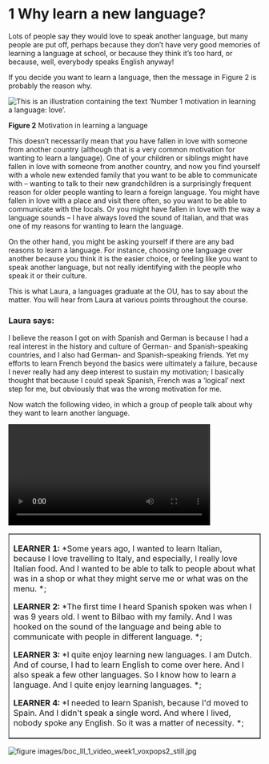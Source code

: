 # 1 Why learn a new language?


Lots of people say they would love to speak another language, but many people are put off, perhaps because they don’t have very good memories of learning a language at school, or because they think it’s too hard, or because, well, everybody speaks English anyway! 

If you decide you want to learn a language, then the message in Figure 2 is probably the reason why.


![This is an illustration containing the text ‘Number 1 motivation in learning a language: love’.](../images/language_boc_w1_f02.tif.jpg)


__Figure 2__ Motivation in learning a language


This doesn’t necessarily mean that you have fallen in love with someone from another country (although that is a very common motivation for wanting to learn a language). One of your children or siblings might have fallen in love with someone from another country, and now you find yourself with a whole new extended family that you want to be able to communicate with – wanting to talk to their new grandchildren is a surprisingly frequent reason for older people wanting to learn a foreign language. You might have fallen in love with a place and visit there often, so you want to be able to communicate with the locals. Or you might have fallen in love with the way a language sounds – I have always loved the sound of Italian, and that was one of my reasons for wanting to learn the language. 

On the other hand, you might be asking yourself if there are any bad reasons to learn a language. For instance, choosing one language over another because you think it is the easier choice, or feeling like you want to speak another language, but not really identifying with the people who speak it or their culture.

This is what Laura, a languages graduate at the OU, has to say about the matter. You will hear from Laura at various points throughout the course.


### Laura says:

I believe the reason I got on with Spanish and German is because I had a real interest in the history and culture of German- and Spanish-speaking countries, and I also had German- and Spanish-speaking friends. Yet my efforts to learn French beyond the basics were ultimately a failure, because I never really had any deep interest to sustain my motivation; I basically thought that because I could speak Spanish, French was a ‘logical’ next step for me, but obviously that was the wrong motivation for me.



Now watch the following video, in which a group of people talk about why they want to learn another language.
<!--MEDIACONTENT--><video xmlns:str="http://exslt.org/strings" width="80%" download=""><source src="https://www.open.edu/openlearn/ocw/pluginfile.php/1395607/mod_oucontent/oucontent/71942/boc_lll_1_video_week1_voxpops2.mp4" type="video/mp4"></source></video><!--TRANSCRIPT--><table xmlns:str="http://exslt.org/strings" border="1"><tr><td>
__LEARNER 1:__ *Some years ago, I wanted to learn Italian, because I love travelling to Italy, and especially, I really love Italian food. And I wanted to be able to talk to people about what was in a shop or what they might serve me or what was on the menu. *;

__LEARNER 2:__ *The first time I heard Spanish spoken was when I was 9 years old. I went to Bilbao with my family. And I was hooked on the sound of the language and being able to communicate with people in different language. *;

__LEARNER 3:__ *I quite enjoy learning new languages. I am Dutch. And of course, I had to learn English to come over here. And I also speak a few other languages. So I know how to learn a language. And I quite enjoy learning languages. *;

__LEARNER 4:__ *I needed to learn Spanish, because I'd moved to Spain. And I didn't speak a single word. And where I lived, nobody spoke any English. So it was a matter of necessity. *;
</td></tr></table><!--ENDTRANSCRIPT-->

![figure images/boc_lll_1_video_week1_voxpops2_still.jpg](../images/boc_lll_1_video_week1_voxpops2_still.jpg)
<!--ENDMEDIACONTENT-->
